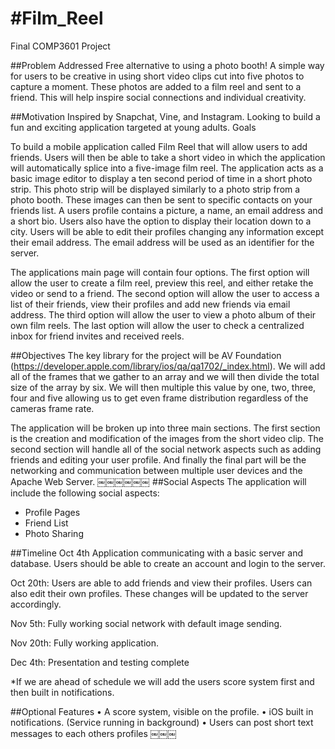 #Film_Reel
=========
Final COMP3601 Project

##Problem Addressed
Free alternative to using a photo booth! A simple way for users to be creative in using short video clips cut into five photos to capture a moment. These photos are added to a film reel and sent to a friend. This will help inspire social connections and individual creativity.

##Motivation
Inspired by Snapchat, Vine, and Instagram. Looking to build a fun and exciting application targeted at young adults.
Goals

To build a mobile application called Film Reel that will allow users to add friends. Users will then be able to take a short video in which the application will automatically splice into a five-image film reel. The application acts as a basic image editor to display a ten second period of time in a short photo strip. This photo strip will be displayed similarly to a photo strip from a photo booth. These images can then be sent to specific contacts on your friends list.
A users profile contains a picture, a name, an email address and a short bio. Users also have the option to display their location down to a city. Users will be able to edit their profiles changing any information except their email address. The email address will be used as an identifier for the server.

The applications main page will contain four options. The first option will allow the user to create a film reel, preview this reel, and either retake the video or send to a friend. The second option will allow the user to access a list of their friends, view their profiles and add new friends via email address. The third option will allow the user to view a photo album of their own film reels. The last option will allow the user to check a centralized inbox for friend invites and received reels.

##Objectives
The key library for the project will be AV Foundation (https://developer.apple.com/library/ios/qa/qa1702/_index.html). We will add all of the frames that we gather to an array and we will then divide the total size of the array by six. We will then multiple this value by one, two, three, four and five allowing us to get even frame distribution regardless of the cameras frame rate.

The application will be broken up into three main sections. The first section is the creation and modification of the images from the short video clip. The second section will handle all of the social network aspects such as adding friends and editing your user profile. And finally the final part will be the networking and communication between multiple user devices and the Apache Web Server.
￼￼￼￼￼￼
##Social Aspects
The application will include the following social aspects:
- Profile Pages
- Friend List
- Photo Sharing

##Timeline
Oct 4th Application communicating with a basic server and database. Users should
be able to create an account and login to the server.

Oct 20th: Users are able to add friends and view their profiles. Users can also edit their own profiles. These changes will be updated to the server accordingly.

Nov 5th: Fully working social network with default image sending.

Nov 20th: Fully working application.

Dec 4th: Presentation and testing complete

*If we are ahead of schedule we will add the users score system first and then built in notifications.

##Optional Features
• A score system, visible on the profile.
• iOS built in notifications. (Service running in background)
• Users can post short text messages to each others profiles
￼￼￼
